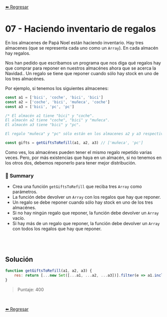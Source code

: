 [⬅️ Regresar](https://github.com/cosmoart/adventJS)

# 07 - Haciendo inventario de regalos

En los almacenes de Papá Noel están haciendo inventario. Hay tres almacenes (que se representa cada uno como un ``Array``). En cada almacén hay regalos.

Nos han pedido que escribamos un programa que nos diga qué regalos hay que comprar para reponer en nuestros almacénes ahora que se acerca la Navidad.. Un regalo se tiene que reponer cuando sólo hay stock en uno de los tres almacénes.

Por ejemplo, si tenemos los siguientes almacenes:

```js
const a1 = ['bici', 'coche', 'bici', 'bici']
const a2 = ['coche', 'bici', 'muñeca', 'coche']
const a3 = ['bici', 'pc', 'pc']

/* El almacén a1 tiene "bici" y "coche".
El almacén a2 tiene "coche", "bici" y "muñeca".
El almacén a3 tiene "bici" y "pc".

El regalo "muñeca" y "pc" sólo están en los almacenes a2 y a3 respectivamente.*/

const gifts = getGiftsToRefill(a1, a2, a3) // ['muñeca', 'pc']
```

Como ves, los almacénes pueden tener el mismo regalo repetido varias veces. Pero, por más existencias que haya en un almacén, si no tenemos en los otros dos, debemos reponerlo para tener mejor distribución.

### 📝 Summary

- Crea una función `getGiftsToRefill` que reciba tres ``Array`` como parámetros.
- La función debe devolver un `Array` con los regalos que hay que reponer.
- Un regalo se debe reponer cuando sólo hay stock en uno de los tres almacénes.
- Si no hay ningún regalo que reponer, la función debe devolver un `Array` vacío.
- Si hay más de un regalo que reponer, la función debe devolver un `Array` con todos los regalos que hay que reponer.


<br/>
<br/>

## Solución

```js
function getGiftsToRefill(a1, a2, a3) {
	res: return [...new Set([...a1, ...a2, ...a3])].filter(e => a1.includes(e) + a2.includes(e) + a3.includes(e) === 1);
}
```

> Puntaje: 400

<br/>

[⬅️ Regresar](https://github.com/cosmoart/adventJS)